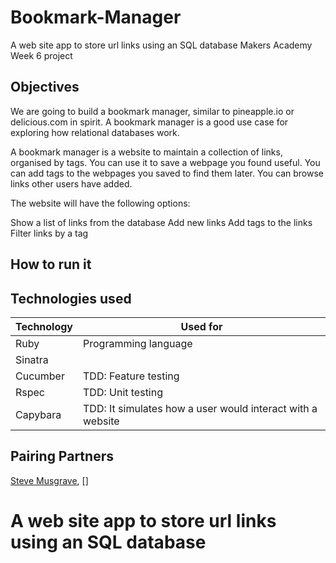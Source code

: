 # Bookmark-Manager
A web site app to store url links using an SQL database
Makers Academy Week 6 project

## Objectives
We are going to build a bookmark manager, similar to pineapple.io or delicious.com in spirit. A bookmark manager is a good use case for exploring how relational databases work.

A bookmark manager is a website to maintain a collection of links, organised by tags. You can use it to save a webpage you found useful. You can add tags to the webpages you saved to find them later. You can browse links other users have added.

The website will have the following options:

Show a list of links from the database
Add new links
Add tags to the links
Filter links by a tag


## How to run it

## Technologies used

|Technology                 |Used for                        |
|---------------------------|--------------------------------|
|Ruby                       |Programming language       |
|Sinatra                    |              |
|Cucumber                   |TDD: Feature testing    |
|Rspec                      |TDD: Unit testing
|Capybara                   |TDD: It simulates how a user would interact with a website|

## Pairing Partners

[Steve Musgrave], []

[Steve Musgrave]:https://github.com/StephanMusgrave

A web site app to store url links using an SQL database
=======================================================

